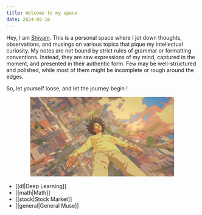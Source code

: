 ```yaml
---
title: Welcome to my space
date: 2024-05-16
---
```


Hey, I am [Shivam](https://shivammk27.github.io/). This is a personal space where I jot down thoughts, observations, and musings on various topics that pique my intellectual curiosity.
My notes are not bound by strict rules of grammar or formatting conventions. Instead, they are raw expressions of my mind, captured in the moment, and presented in their authentic form. Few may be well-structured and polished, while most of them might be incomplete or rough around the edges.

So, let yourself loose, and let the journey begin !

<p align="center" width="100%">
    <img width="75%" src="assets/lucid.jpg">
</p>

<!-- [[tags|All notes]] here. Few categories below : -->

- [[dl|Deep Learning]]
- [[math|Math]]
- [[stock|Stock Market]]
- [[general|General Muse]]

